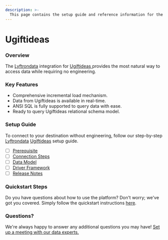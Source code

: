 ```yaml
---
description: >-
  This page contains the setup guide and reference information for the Ugiftideas source connector.
---
```


# Ugiftideas

### Overview

The [Lyftrondata](https://www.lyftrondata.com/) integration for [Ugiftideas](https://www.lyftrondata.com/integration/ugiftideas/)[ ](https://www.lyftrondata.com/integration/ugiftideas/)provides the most natural way to access data while requiring no engineering.

### Key Features

* Comprehensive incremental load mechanism.
* Data from Ugiftideas is available in real-time.&#x20;
* ANSI SQL is fully supported to query data with ease.
* Ready to query Ugiftideas relational schema model.

### Setup Guide

To connect to your destination without engineering, follow our step-by-step [Lyftrondata](https://www.lyftrondata.com/)  [Ugiftideas](https://www.lyftrondata.com/integration/ugiftideas/) setup guide.

* [ ] [Prerequisite](../../marketing-analytics/ugiftideas/prerequisite.md)
* [ ] [Connection Steps](../../marketing-analytics/ugiftideas/connection-steps.md)
* [ ] [Data Model](../../marketing-analytics/ugiftideas/data-model/)
* [ ] [Driver Framework](../../marketing-analytics/ugiftideas/driver-framework/)
* [ ] [Release Notes](../../marketing-analytics/ugiftideas/release-notes.md)

### Quickstart Steps

Do you have questions about how to use the platform? Don't worry; we've got you covered. Simply follow the quickstart instructions [here](../../../quickstart-steps.md).

### Questions? <a href="#questions" id="questions"></a>

We're always happy to answer any additional questions you may have! [Set up a meeting with our data experts.](https://www.lyftrondata.com/book-a-meeting/)

